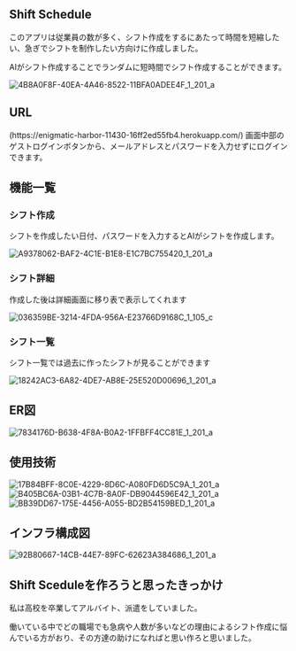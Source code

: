 <h2>Shift Schedule</h2>
<p>このアプリは従業員の数が多く、シフト作成をするにあたって時間を短縮したい、急ぎでシフトを制作したい方向けに作成しました。</p>
<p>AIがシフト作成することでランダムに短時間でシフト作成することができます。</p>

![4B8A0F8F-40EA-4A46-8522-11BFA0ADEE4F_1_201_a](https://github.com/user-attachments/assets/045ccc1e-f450-449b-9d12-d424d6b0d3a9)<br>

<h2>URL</h2>
(https://enigmatic-harbor-11430-16ff2ed55fb4.herokuapp.com/)
画面中部のゲストログインボタンから、メールアドレスとパスワードを入力せずにログインできます。<br>

<h2>機能一覧</h2>

<h3>シフト作成</h3>
<p>シフトを作成したい日付、パスワードを入力するとAIがシフトを作成します。</p>

![A9378062-BAF2-4C1E-B1E8-E1C7BC755420_1_201_a](https://github.com/user-attachments/assets/2eaec4c3-28ba-4a69-bea2-8a13e458fdbc)

<h3>シフト詳細</h3>
<p>作成した後は詳細画面に移り表で表示してくれます</p>

![036359BE-3214-4FDA-956A-E23766D9168C_1_105_c](https://github.com/user-attachments/assets/7013b04e-d6ee-43e0-8706-9f64164698e9)

<h3>シフト一覧</h3>
<p>シフト一覧では過去に作ったシフトが見ることができます</p>

![18242AC3-6A82-4DE7-AB8E-25E520D00696_1_201_a](https://github.com/user-attachments/assets/97722dd7-bc87-490c-8e66-bab3fef8518c)

<h2>ER図</h2>

![7834176D-B638-4F8A-B0A2-1FFBFF4CC81E_1_201_a](https://github.com/user-attachments/assets/6bf9c4d8-2eaa-4132-9bb6-2c05879a13b9)

<h2>使用技術</h2>

![17B84BFF-8C0E-4229-8D6C-A080FD6D5C9A_1_201_a](https://github.com/user-attachments/assets/a21820f4-ba8b-492f-96af-a43f45998e1f)
![B405BC6A-03B1-4C7B-8A0F-DB9044596E42_1_201_a](https://github.com/user-attachments/assets/ae06bdef-71e3-4c8e-b32c-6ef8d00616f0)
![BB39DD67-175E-4456-A055-BD2B54159BED_1_201_a](https://github.com/user-attachments/assets/6824b19d-46cc-4411-9887-1a6a7b4b3c35)

<h2>インフラ構成図</h2>

![92B80667-14CB-44E7-89FC-62623A384686_1_201_a](https://github.com/user-attachments/assets/a3074323-0504-43e5-b62e-1a59c276c90b)

<h2>Shift Sceduleを作ろうと思ったきっかけ</h2>
<p>私は高校を卒業してアルバイト、派遣をしていました。</p>
<p>働いている中でどの職場でも急病や人数が多いなどの理由によるシフト作成に悩んでいる方がおり、その方達の助けになればと思い作ろと思いました。</p>
